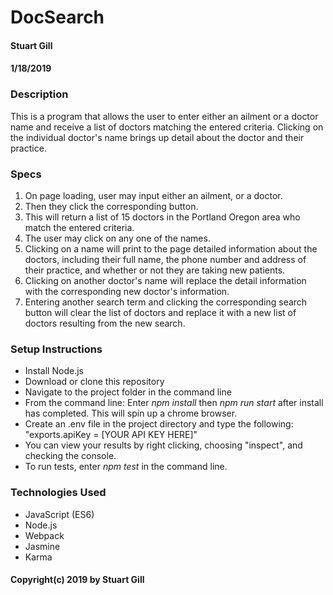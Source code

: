 # DocSearch
#### Stuart Gill
#### 1/18/2019


### Description
This is a program that allows the user to enter either an ailment or a doctor name and receive a list of doctors matching the entered criteria. Clicking on the individual doctor's name brings up detail about the doctor and their practice. 

### Specs
1. On page loading, user may input either an ailment, or a doctor. 
2. Then they click the corresponding button. 
3. This will return a list of 15 doctors in the Portland Oregon area who match the entered criteria. 
4. The user may click on any one of the names. 
5. Clicking on a name will print to the page detailed information about the doctors, including their full name, the phone number and address of their practice, and whether or not they are taking new patients.
6. Clicking on another doctor's name will replace the detail information with the corresponding new doctor's information. 
7. Entering another search term and clicking the corresponding search button will clear the list of doctors and replace it with a new list of doctors resulting from the new search. 
 

### Setup Instructions
- Install Node.js
- Download or clone this repository
- Navigate to the project folder in the command line
- From the command line: Enter _npm install_  then _npm run start_ after install has completed. This will spin up a chrome browser. 
- Create an .env file in the project directory and type the following: "exports.apiKey = [YOUR API KEY HERE]"
- You can view your results by right clicking, choosing "inspect", and checking the console. 
- To run tests, enter _npm test_ in the command line. 

### Technologies Used
- JavaScript (ES6)
- Node.js
- Webpack
- Jasmine
- Karma

#### Copyright(c) 2019 by Stuart Gill